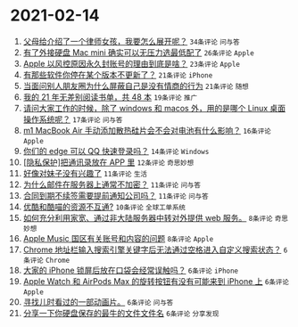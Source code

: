 # 2021-02-14

1. [父母给介绍了一个律师女孩，我要怎么展开呢？](https://www.v2ex.com/t/753263) `34条评论` `问与答`
1. [有了外接硬盘 Mac mini 确实可以无压力选最低配了](https://www.v2ex.com/t/753250) `26条评论` `Apple`
1. [Apple 以风控原因永久封账号的理由到底是啥？](https://www.v2ex.com/t/753265) `23条评论` `Apple`
1. [有那些软件你停在某个版本不更新了？](https://www.v2ex.com/t/753273) `21条评论` `iPhone`
1. [当面问别人朋友圈为什么屏蔽自己是没有情商的行为](https://www.v2ex.com/t/753261) `21条评论` `随想`
1. [我的 21 年无差别阅读书单，共 48 本](https://www.v2ex.com/t/753268) `19条评论` `推广`
1. [请问大家工作的时候，除了 windows 和 macos 外，用的是哪个 Linux 桌面操作系统呢？](https://www.v2ex.com/t/753283) `17条评论` `问与答`
1. [m1 MacBook Air 手动添加散热硅片会不会对电池有什么影响？](https://www.v2ex.com/t/753247) `16条评论` `Apple`
1. [你们的 edge 可以 QQ 快速登录吗？](https://www.v2ex.com/t/753246) `14条评论` `Windows`
1. [[隐私保护]把通讯录放在 APP 里](https://www.v2ex.com/t/753293) `12条评论` `奇思妙想`
1. [好像对妹子没有兴趣了](https://www.v2ex.com/t/753295) `11条评论` `生活`
1. [为什么邮件在服务器上通常不加密？](https://www.v2ex.com/t/753274) `11条评论` `问与答`
1. [合同到期不续签需要提前通知公司吗？](https://www.v2ex.com/t/753259) `11条评论` `问与答`
1. [优酷和酷喵的资源不互通?](https://www.v2ex.com/t/753258) `10条评论` `全球工单系统`
1. [如何充分利用家宽、通过非大陆服务器中转对外提供 web 服务。](https://www.v2ex.com/t/753299) `8条评论` `奇思妙想`
1. [Apple Music 国区有关账号和内容的问题](https://www.v2ex.com/t/753252) `8条评论` `Apple`
1. [Chrome 地址栏输入搜索引擎关键字后无法通过空格进入自定义搜索状态？](https://www.v2ex.com/t/753294) `6条评论` `Chrome`
1. [大家的 iPhone 锁屏后放在口袋会经常误触吗？](https://www.v2ex.com/t/753282) `6条评论` `iPhone`
1. [Apple Watch 和 AirPods Max 的旋转按钮有没有可能来到 iPhone 上](https://www.v2ex.com/t/753279) `6条评论` `Apple`
1. [寻找儿时看过的一部动画片。](https://www.v2ex.com/t/753276) `6条评论` `问与答`
1. [分享一下你硬盘保存的最牛的文件文件名](https://www.v2ex.com/t/753264) `6条评论` `分享发现`
